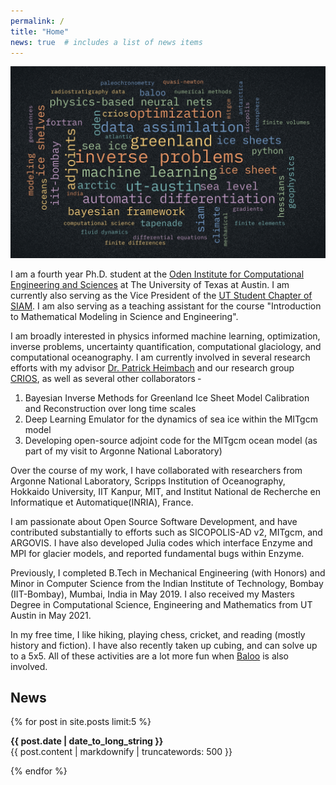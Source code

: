 ```yaml
---
permalink: /
title: "Home"
news: true  # includes a list of news items
---
```



![](/assets/images/wordCloud.jpeg)

I am a fourth year Ph.D. student at the [Oden Institute for Computational Engineering and Sciences](https://oden.utexas.edu/) at The University of Texas at Austin. I am currently also serving as the Vice President of the [UT Student Chapter of SIAM](https://siam.oden.utexas.edu/). I am also serving as a teaching assistant for the course "Introduction to Mathematical Modeling in Science and Engineering". 

I am broadly interested in physics informed machine learning, optimization, inverse problems, uncertainty quantification, computational glaciology, and computational oceanography. I am currently involved in several research efforts with my advisor [Dr. Patrick Heimbach](https://heimbach.wordpress.com/) and our research group [CRIOS](https://crios-ut.github.io/), as well as several other collaborators ‐ 

1. Bayesian Inverse Methods for Greenland Ice Sheet Model Calibration and Reconstruction over long time scales 
2. Deep Learning Emulator for the dynamics of sea ice within the MITgcm model
3. Developing open-source adjoint code for the MITgcm ocean model (as part of my visit to Argonne National Laboratory)

Over the course of my work, I have collaborated with researchers from Argonne National Laboratory, Scripps Institution of Oceanography, Hokkaido University, IIT Kanpur, MIT, and Institut National de Recherche en Informatique et Automatique(INRIA), France.

I am passionate about Open Source Software Development, and have contributed substantially to efforts such as SICOPOLIS-AD v2, MITgcm, and ARGOVIS. I have also developed Julia codes which interface Enzyme and MPI for glacier models, and reported fundamental bugs within Enzyme.

Previously, I completed B.Tech in Mechanical Engineering (with Honors) and Minor in Computer Science from the Indian Institute of Technology, Bombay (IIT-Bombay), Mumbai, India in May 2019. I also received my Masters Degree in Computational Science, Engineering and Mathematics from UT Austin in May 2021. 

In my free time, I like hiking, playing chess, cricket, and reading (mostly history and fiction). I have also recently taken up cubing, and can solve up to a 5x5. All of these activities are a lot more fun when [Baloo](https://www.instagram.com/babybaloo.thelab/) is also involved.

## News
  {% for post in site.posts limit:5 %}
  <article>
    <b><time datetime="{{ post.date | date: "%Y-%m-%d" }}">{{ post.date | date_to_long_string }}</time></b>
    <br>
    {{ post.content | markdownify | truncatewords: 500 }}
  </article>
  
{% endfor %}
